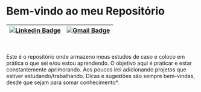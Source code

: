 # Bem-vindo ao meu Repositório

| [![Linkedin Badge](https://img.shields.io/badge/LinkedIn-0077B5?style=for-the-badge&logo=linkedin&logoColor=white&link=https://www.linkedin.com/in/leandro-costa-49669a193/)](https://www.linkedin.com/in/leandro-costa-49669a193/) | [![Gmail Badge](https://img.shields.io/badge/Gmail-D14836?style=for-the-badge&logo=gmail&logoColor=white&link=mailto:leandrocostamdc@gmail.com)](mailto:leandrocostamdc@gmail.com) |
|:-------------------------------------------------------:|:----------------------------------:|
<br>

Este é o repositório onde armazeno meus estudos de caso e coloco em prática o que sei e/ou estou aprendendo. O objetivo aqui é praticar e estar constantemente aprimorando. Aos poucos irei adicionando projetos que estiver estudando/trabalhando.
Dicas e sugestões são sempre bem-vindas, desde que sejam para somar conhecimento*.
